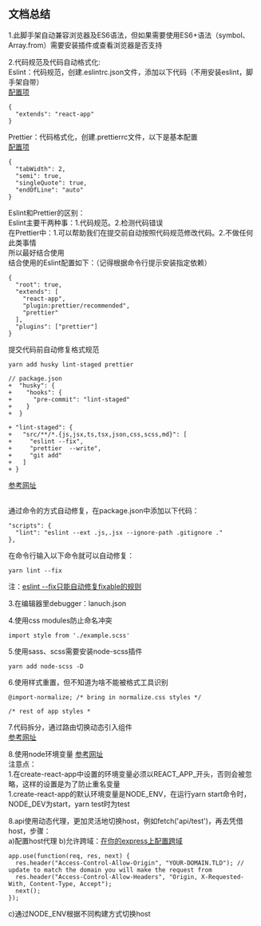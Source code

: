 ## 文档总结
1.此脚手架自动兼容浏览器及ES6语法，但如果需要使用ES6+语法（symbol、Array.from）需要安装插件或查看浏览器是否支持<br>

2.代码规范及代码自动格式化:<br>
Eslint：代码规范，创建.eslintrc.json文件，添加以下代码（不用安装eslint，脚手架自带）<br>
[配置项](https://cn.eslint.org/docs/user-guide/configuring)
```
{
  "extends": "react-app"
}
```

Prettier：代码格式化，创建.prettierrc文件，以下是基本配置<br>
[配置项](https://prettier.io/docs/en/options.html)
```
{
  "tabWidth": 2,
  "semi": true,
  "singleQuote": true,
  "endOfLine": "auto"
}
```

Eslint和Prettier的区别：<br>
Eslint主要干两种事：1.代码规范。2.检测代码错误<br>
在Prettier中：1.可以帮助我们在提交前自动按照代码规范修改代码。2.不做任何此类事情<br>
所以最好结合使用<br>
结合使用的Eslint配置如下：（记得根据命令行提示安装指定依赖）<br>
```
{
  "root": true,
  "extends": [
    "react-app",
    "plugin:prettier/recommended",
    "prettier"
  ],
  "plugins": ["prettier"]
}
```

提交代码前自动修复格式规范<br>
```
yarn add husky lint-staged prettier
```

```
// package.json
+  "husky": {
+    "hooks": {
+      "pre-commit": "lint-staged"
+    }
+  }

+ "lint-staged": {
+   "src/**/*.{js,jsx,ts,tsx,json,css,scss,md}": [
+     "eslint --fix",
+     "prettier  --write",
+     "git add"
+   ]
+ }
```
[参考网址](https://facebook.github.io/create-react-app/docs/setting-up-your-editor)<br><br>

通过命令的方式自动修复，在package.json中添加以下代码：
```
"scripts": {
  "lint": "eslint --ext .js,.jsx --ignore-path .gitignore ."
},
```
在命令行输入以下命令就可以自动修复：<br>
```
yarn lint --fix
```
注：[eslint --fix只能自动修复fixable的规则](https://cn.eslint.org/docs/rules/)

3.在编辑器里debugger：lanuch.json<br>

4.使用css modules防止命名冲突
```
import style from './example.scss'
```

5.使用sass、scss需要安装node-scss插件
```
yarn add node-scss -D
```

6.使用样式重置，但不知道为啥不能被格式工具识别
```
@import-normalize; /* bring in normalize.css styles */

/* rest of app styles *
```

7.代码拆分，通过路由切换动态引入组件<br>
[参考网址](https://serverless-stack.com/chapters/code-splitting-in-create-react-app.html)<br>

8.使用node环境变量
[参考网址](https://facebook.github.io/create-react-app/docs/adding-custom-environment-variables)<br>
注意点：<br>
1.在create-react-app中设置的环境变量必须以REACT_APP_开头，否则会被忽略，这样的设置是为了防止重名变量<br>
1.create-react-app的默认环境变量是NODE_ENV，在运行yarn start命令时，NODE_DEV为start，yarn test时为test<br>

8.api使用动态代理，更加灵活地切换host，例如fetch('api/test')，再去凭借host，步骤：<br>
a)配置host代理
b)允许跨域：[在你的express上配置跨域](https://enable-cors.org/server_expressjs.html)
```
app.use(function(req, res, next) {
  res.header("Access-Control-Allow-Origin", "YOUR-DOMAIN.TLD"); // update to match the domain you will make the request from
  res.header("Access-Control-Allow-Headers", "Origin, X-Requested-With, Content-Type, Accept");
  next();
});
```
c)通过NODE_ENV根据不同构建方式切换host